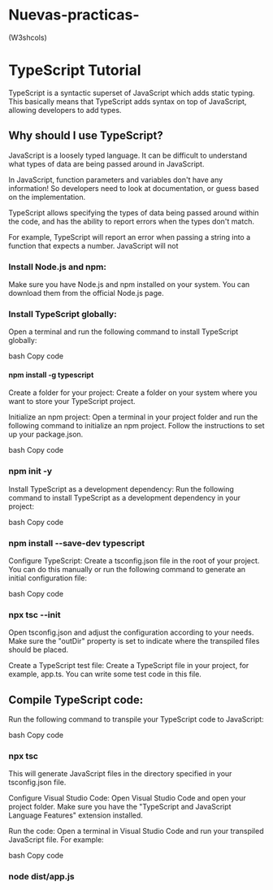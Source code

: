 # Nuevas-practicas-
(W3shcols)

# TypeScript Tutorial
TypeScript is a syntactic superset of JavaScript which adds static typing.
This basically means that TypeScript adds syntax on top of JavaScript, allowing developers to add types.
## Why should I use TypeScript?
JavaScript is a loosely typed language. It can be difficult to understand what types of data are being passed around in JavaScript.

In JavaScript, function parameters and variables don't have any information! So developers need to look at documentation, or guess based on the implementation.

TypeScript allows specifying the types of data being passed around within the code, and has the ability to report errors when the types don't match.

For example, TypeScript will report an error when passing a string into a function that expects a number. JavaScript will not


### Install Node.js and npm:
Make sure you have Node.js and npm installed on your system. You can download them from the official Node.js page.

### Install TypeScript globally:
Open a terminal and run the following command to install TypeScript globally:

bash
Copy code
#### npm install -g typescript
Create a folder for your project:
Create a folder on your system where you want to store your TypeScript project.

Initialize an npm project:
Open a terminal in your project folder and run the following command to initialize an npm project. Follow the instructions to set up your package.json.

bash
Copy code
### npm init -y
Install TypeScript as a development dependency:
Run the following command to install TypeScript as a development dependency in your project:

bash
Copy code
### npm install --save-dev typescript
Configure TypeScript:
Create a tsconfig.json file in the root of your project. You can do this manually or run the following command to generate an initial configuration file:

bash
Copy code
### npx tsc --init
Open tsconfig.json and adjust the configuration according to your needs. Make sure the "outDir" property is set to indicate where the transpiled files should be placed.

Create a TypeScript test file:
Create a TypeScript file in your project, for example, app.ts. You can write some test code in this file.

## Compile TypeScript code:
Run the following command to transpile your TypeScript code to JavaScript:

bash
Copy code
### npx tsc
This will generate JavaScript files in the directory specified in your tsconfig.json file.

Configure Visual Studio Code:
Open Visual Studio Code and open your project folder. Make sure you have the "TypeScript and JavaScript Language Features" extension installed.

Run the code:
Open a terminal in Visual Studio Code and run your transpiled JavaScript file. For example:

bash
Copy code
### node dist/app.js